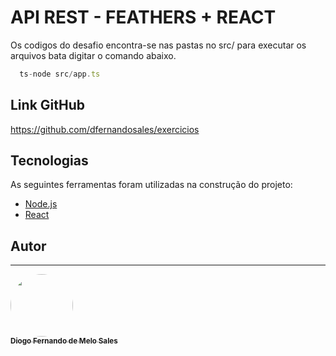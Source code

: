 # API REST - FEATHERS + REACT

Os codigos do desafio encontra-se nas pastas no src/
para executar os arquivos bata digitar o comando abaixo.

```ts
  ts-node src/app.ts
```

## Link GitHub
https://github.com/dfernandosales/exercicios



## Tecnologias
<p>As seguintes ferramentas foram utilizadas na construção do projeto:</p>

- [Node.js](https://nodejs.org/en/)
- [React](https://reactjs.org/)


## Autor
---

<a href="https://www.linkedin.com/in/diogo-fernando-sales/">
 <img style="border-radius: 50%;" src="https://media-exp3.licdn.com/dms/image/C4D03AQHg91PUvzwdyw/profile-displayphoto-shrink_800_800/0/1597152826327?e=1629331200&v=beta&t=uQ55Ss1GUmY1Ajm3YdmJ-QTXhmbrTgH3YhgIFkHIAjg" width="100px;" alt=""/>
 <br />
 <sub><b>Diogo Fernando de Melo Sales</b></sub></a> <a href="https://www.linkedin.com/in/diogo-fernando-sales/" title="perfil"> </a>

